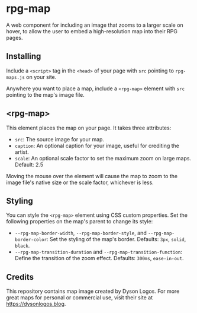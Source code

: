 # rpg-map
A web component for including an image that zooms to a larger scale on hover,
to allow the user to embed a high-resolution map into their RPG pages.

## Installing
Include a `<script>` tag in the `<head>` of your page with `src` pointing to
`rpg-maps.js` on your site.

Anywhere you want to place a map, include a `<rpg-map>` element with `src`
pointing to the map's image file.

## \<rpg-map\>
This element places the map on your page. It takes three attributes:

- `src`: The source image for your map.
- `caption`: An optional caption for your image, useful for crediting the artist.
- `scale`: An optional scale factor to set the maximum zoom on large maps.
  Default: 2.5

Moving the mouse over the element will cause the map to zoom to the image file's
native size or the scale factor, whichever is less.

## Styling
You can style the `<rpg-map>` element using CSS custom properties. Set the
following properties on the map's parent to change its style:

- `--rpg-map-border-width`, `--rpg-map-border-style`, and
  `--rpg-map-border-color`: Set the styling of the map's border. Defaults: `3px`,
  `solid`, `black`.
- `--rpg-map-transition-duration` and `--rpg-map-transition-function`: Define
  the transition of the zoom effect. Defaults: `300ms`, `ease-in-out`.

## Credits
This repository contains map image created by Dyson Logos. For more great maps
for personal or commercial use, visit their site at <https://dysonlogos.blog>.